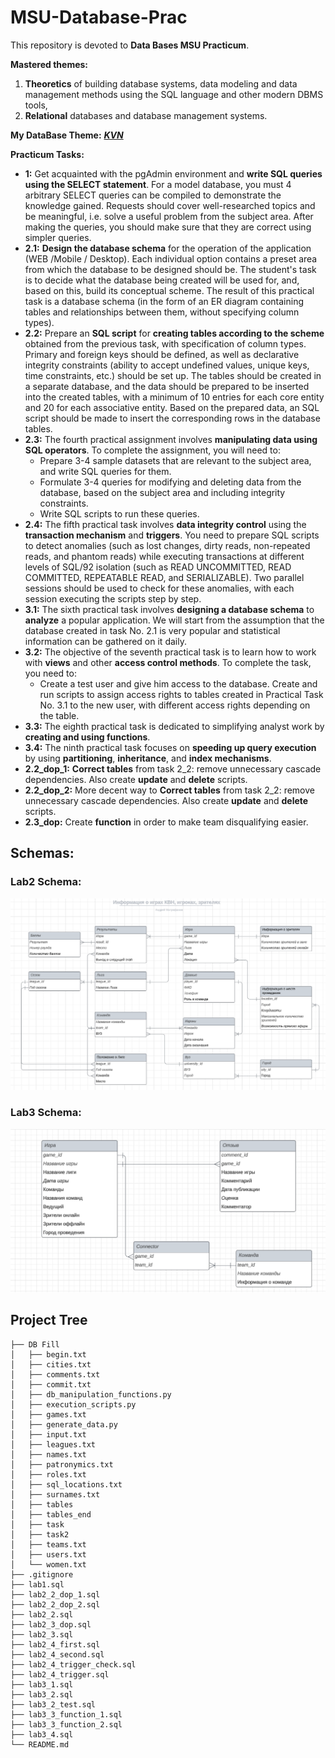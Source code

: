 # MSU-Database-Prac

This repository is devoted to **Data Bases MSU Practicum**.

**Mastered themes:**
1. **Theoretics** of building database systems, data modeling and data management methods using the SQL language and other modern DBMS tools,
2. **Relational** databases and database management systems.

**My DataBase Theme:** ***[KVN](https://en.wikipedia.org/wiki/KVN)***

**Practicum Tasks:**
- **1:** Get acquainted with the pgAdmin environment and **write
SQL queries using the SELECT statement**. For a model database, you must
4 arbitrary SELECT queries can be compiled to demonstrate the knowledge gained.
Requests should cover well-researched topics and be meaningful, i.e. solve
a useful problem from the subject area. After making the queries, you should make sure
that they are correct using simpler queries.
- **2.1:** **Design the database schema** for the operation
of the application (WEB /Mobile / Desktop). Each individual option contains
a preset area from which the database to be designed should be. The student's task
is to decide what the database being created will be used for, and, based
on this, build its conceptual scheme. The result of this practical task
is a database schema (in the form of an ER diagram containing tables and relationships between
them, without specifying column types).
- **2.2:** Prepare an **SQL script** for **creating tables according to the scheme** obtained from the previous task, with specification of column types. Primary and foreign keys should be defined, as well as declarative integrity constraints (ability to accept undefined values, unique keys, time constraints, etc.) should be set up. The tables should be created in a separate database, and the data should be prepared to be inserted into the created tables, with a minimum of 10 entries for each core entity and 20 for each associative entity. Based on the prepared data, an SQL script should be made to insert the corresponding rows in the database tables.
- **2.3:** The fourth practical assignment involves **manipulating data using SQL operators**. To complete the assignment, you will need to:
    - Prepare 3-4 sample datasets that are relevant to the subject area, and write SQL queries for them.
    - Formulate 3-4 queries for modifying and deleting data from the database, based on the subject area and including integrity constraints.
    - Write SQL scripts to run these queries.
- **2.4:** The fifth practical task involves **data integrity control** using the **transaction mechanism** and **triggers**. You need to prepare SQL scripts to detect anomalies (such as lost changes, dirty reads, non-repeated reads, and phantom reads) while executing transactions at different levels of SQL/92 isolation (such as READ UNCOMMITTED, READ COMMITTED, REPEATABLE READ, and SERIALIZABLE). Two parallel sessions should be used to check for these anomalies, with each session executing the scripts step by step.
- **3.1:** The sixth practical task involves **designing a database schema** to **analyze** a popular application. We will start from the assumption that the database created in task No. 2.1 is very popular and statistical information can be gathered on it daily.
- **3.2:** The objective of the seventh practical task is to learn how to work with **views** and other **access control methods**. To complete the task, you need to:
    - Create a test user and give him access to the database. Create and run scripts to assign access rights to tables created in Practical Task No. 3.1 to the new user, with different access rights depending on the table.
- **3.3:** The eighth practical task is dedicated to simplifying analyst work by **creating and using
functions**.
- **3.4:** The ninth practical task focuses on **speeding up query execution** by using **partitioning**, **inheritance**, and **index mechanisms**.
- **2.2_dop_1:** **Correct tables** from task 2_2: remove unnecessary cascade dependencies. Also create **update** and **delete** scripts.
- **2.2_dop_2:** More decent way to **Correct tables** from task 2_2: remove unnecessary cascade dependencies. Also create **update** and **delete** scripts.
- **2.3_dop:** Create **function** in order to make team disqualifying easier.

## **Schemas**:
### Lab2 Schema:
![lab2](https://github.com/Championsh/MSU-Database-Prac/raw/main/lab2_1.png "Lab2 Schema")

### Lab3 Schema:
![lab2](https://github.com/Championsh/MSU-Database-Prac/raw/main/lab3_1.png "Lab3 Schema")

## Project Tree
```
├── DB Fill
│   ├── begin.txt
│   ├── cities.txt
│   ├── comments.txt
│   ├── commit.txt
│   ├── db_manipulation_functions.py
│   ├── execution_scripts.py
│   ├── games.txt
│   ├── generate_data.py
│   ├── input.txt
│   ├── leagues.txt
│   ├── names.txt
│   ├── patronymics.txt
│   ├── roles.txt
│   ├── sql_locations.txt
│   ├── surnames.txt
│   ├── tables
│   ├── tables_end
│   ├── task
│   ├── task2
│   ├── teams.txt
│   ├── users.txt
│   └── women.txt
├── .gitignore
├── lab1.sql
├── lab2_2_dop_1.sql
├── lab2_2_dop_2.sql
├── lab2_2.sql
├── lab2_3_dop.sql
├── lab2_3.sql
├── lab2_4_first.sql
├── lab2_4_second.sql
├── lab2_4_trigger_check.sql
├── lab2_4_trigger.sql
├── lab3_1.sql
├── lab3_2.sql
├── lab3_2_test.sql
├── lab3_3_function_1.sql
├── lab3_3_function_2.sql
├── lab3_4.sql
└── README.md
```

